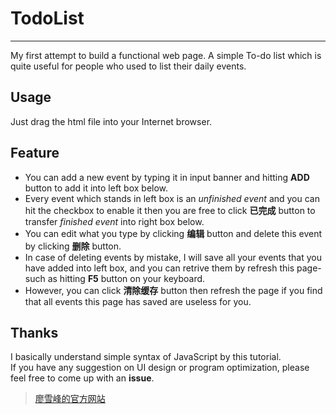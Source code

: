 # TodoList
***
My first attempt to build a functional web page. A simple To-do list which is quite useful for people who used to list their daily events.
## Usage
Just drag the html file into your Internet browser.
## Feature
- You can add a new event by typing it in input banner and hitting **ADD** button to add it into left box below.
- Every event which stands in left box is an *unfinished event* and you can hit the checkbox to enable it then you are free to click **已完成** button to transfer *finished event* into right box below.
- You can edit what you type by clicking **编辑** button and delete this event by clicking **删除** button.
- In case of deleting events by mistake, I will save all your events that you have added into left box, and you can retrive them by refresh this page- such as hitting **F5** button on your keyboard.
- However, you can click **清除缓存** button then refresh the page if you find that all events this page has saved are useless for you.
## Thanks
I basically understand simple syntax of JavaScript by this tutorial.<br>
If you have any suggestion on UI design or program optimization, please feel free to come up with an **issue**.
>[廖雪峰的官方网站](http://www.liaoxuefeng.com/wiki/001434446689867b27157e896e74d51a89c25cc8b43bdb3000)
